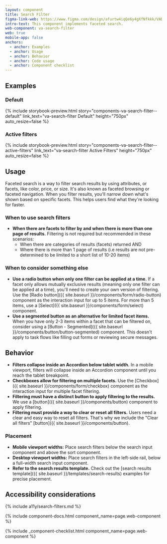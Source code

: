 ```yaml
---
layout: component
title: Search Filter
figma-link-web: https://www.figma.com/design/afurtw4iqQe6y4gXfNfkkk/VADS-Component-Library?m=auto&node-id=29763-24650&t=RwH9qbwZGs859rIX-1
intro-text: This component implements faceted search.
web-component: va-search-filter
web: true
mobile-app: false
anchors:
  - anchor: Examples
  - anchor: Usage
  - anchor: Behavior
  - anchor: Code usage
  - anchor: Component checklist
---
```


## Examples

### Default

{% include storybook-preview.html story="components-va-search-filter--default" link_text="va-search-filter Default" height="750px" auto_resize=false %}

### Active filters

{% include storybook-preview.html story="components-va-search-filter--active-filters" link_text="va-search-filter Active Filters" height="750px" auto_resize=false %}

## Usage

Faceted search is a way to filter search results by using attributes, or facets, like color, price, or size. It's also known as faceted browsing or faceted navigation. When you filter results, you'll narrow down what's shown based on specific facets. This helps users find what they're looking for faster.

### When to use search filters

* **When there are facets to filter by and when there is more than one page of results.** Filtering is not required but recommended in these scenarios:
  * When there are categories of results (facets) returned AND
  * Where there is more than 1 page of results (i.e results are not pre-determined to be limited to a short list of 10-20 items)

### When to consider something else

* **Use a radio button when only one filter can be applied at a time.** If a facet only allows mutually exclusive results (meaning only one filter can be applied at a time), you'll need to create your own version of filtering. Use the [Radio button]({{ site.baseurl }}/components/form/radio-button) component as the interaction input for up to 5 items. For more than 5 items, use a [Select]({{ site.baseurl }}/components/form/select) component.
* **Use a segmented button as an alternative for limited facet items.** When you have only 2-3 items within a facet that can be filtered on, consider using a [Button - Segmented]({{ site.baseurl }}/components/button/button-segmented) component. This doesn't apply to task flows like filling out forms or reviewing secure messages.

## Behavior

* **Filters collapse inside an Accordion below tablet width.** In a mobile viewport, filters will collapse inside an Accordion component until you reach the tablet breakpoint.
* **Checkboxes allow for filtering on multiple facets.** Use the [Checkbox]({{ site.baseurl }}/components/form/checkbox) component as the interaction input for multiple facet filtering.
* **Filtering must have a distinct button to apply filtering to the results.** We use a [button]({{ site.baseurl }}/components/button) component to apply filtering.
* **Filtering must provide a way to clear or reset all filters.** Users need a clear and easy way to reset all filters. That's why we include the "Clear all filters" [button]({{ site.baseurl }}/components/button).

### Placement

* **Mobile viewport widths:** Place search filters below the search input component and above the sort component.
* **Desktop viewport widths:** Place search filters in the left-side rail, below a full-width search input component.
* **Refer to the search results template.** Check out the [search results template]({{ site.baseurl }}/templates/search-results) examples for precise placement.

## Accessibility considerations

{% include a11y/search-filters.md %}

{% include component-docs.html component_name=page.web-component %}

{% include _component-checklist.html component_name=page.web-component %}
